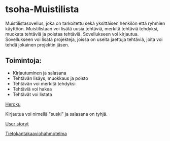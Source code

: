 # tsoha-Muistilista

Muistilistasovellus, joka on tarkoitettu sekä yksittäisen henkilön että ryhmien käyttöön. Muistilistaan voi lisätä uusia tehtäviä, merkitä tehtäviä tehdyksi, muokata tehtäviä ja poistaa tehtäviä. Sovellukseen voi kirjautua. Sovellukseen voi lisätä projekteja, joissa on useita jaettuja tehtäviä, joita voi tehdä jokainen projektin jäsen. 

## Toimintoja:

* Kirjautuminen ja salasana
* Tehtävän lisäys, muokkaus ja poisto
* Tehtävän voi merkitä tehdyksi
* Tehtäviä voi hakea
* Tehtävät voi listata

[Heroku](https://tsoha-todolist-python.herokuapp.com/)

Kirjautua voi nimellä "suski" ja salasana on tyhjä.

[User storyt](https://github.com/strajama/tsoha-todolist/blob/master/documentation/user%20stories.md)

[Tietokantakaaviohahmotelma](https://github.com/strajama/tsoha-todolist/blob/master/documentation/tietokantakaaviohahmotelma.jpg) 
